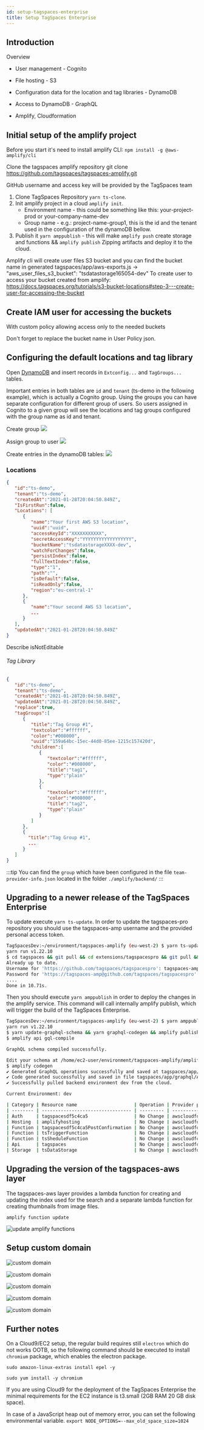 ```yaml
---
id: setup-tagspaces-enterprise
title: Setup TagSpaces Enterprise
---
```


## Introduction

Overview

<!-- ![Amplify SW architecture]() -->

- User management - Cognito
- File hosting - S3
- Configuration data for the location and tag libraries - DynamoDB
- Access to DynamoDB - GraphQL

- Amplify, Cloudformation

## Initial setup of the amplify project

Before you start it's need to install amplify CLI:
`npm install -g @aws-amplify/cli`

Clone the tagspaces amplify repository
git clone https://github.com/tagspaces/tagspaces-amplify.git

GitHub username and access key will be provided by the TagSpaces team

1. Clone TagSpaces Repository `yarn ts-clone`.
2. Init amplify project in a cloud `amplify init`.
   - Environment name - this could be something like this: your-project-prod or your-company-name-dev
   - Group name - e.g.: project-name-group1, this is the id and the tenant used in the configuration of the dynamoDB bellow.
3. Publish it `yarn amppublish` - this will make `amplify push` create storage and functions && `amplify publish` Zipping artifacts and deploy it to the cloud.

Amplify cli will create user files S3 bucket and you can find the bucket name in generated tagspaces/app/aws-exports.js -> "aws_user_files_s3_bucket": "tsdatastorage165054-dev"
To create user to access your bucket created from amplify:
https://docs.tagspaces.org/tutorials/s3-bucket-locations#step-3---create-user-for-accessing-the-bucket

## Create IAM user for accessing the buckets

With custom policy allowing access only to the needed buckets

Don't forget to replace the bucket name in User Policy json.

## Configuring the default locations and tag library

Open [DynamoDB](https://eu-central-1.console.aws.amazon.com/dynamodb) and insert records in `Extconfig...` and `TagGroups...` tables.

Important entries in both tables are `id` and `tenant` (ts-demo in the following example), which is actually a Cognito group. Using the groups you can have separate configuration for different group of users. So users assigned in Cognito to a given group will see the locations and tag groups configured with the group name as id and tenant.

Create group
![](setup-tagspaces-enterprise/cognito-create-group.png)

Assign group to user
![](setup-tagspaces-enterprise/cognito-assign-group-to-user.png)

Create entries in the dynamoDB tables:
![](setup-tagspaces-enterprise/dynamodb-create-items-in-tables.png)

### Locations

```json
{
   "id":"ts-demo",
   "tenant":"ts-demo",
   "createdAt":"2021-01-28T20:04:50.849Z",
   "IsFirstRun":false,
   "Locations": [
      {
         "name":"Your first AWS S3 location",
         "uuid":"uuid",
         "accessKeyId":"XXXXXXXXXXX",
         "secretAccessKey":"YYYYYYYYYYYYYYYYYY",
         "bucketName":"tsdatastorageXXXX-dev",
         "watchForChanges":false,
         "persistIndex":false,
         "fullTextIndex":false,
         "type":"1",
         "path":"",
         "isDefault":false,
         "isReadOnly":false,
         "region":"eu-central-1"
      },
      {
         "name":"Your second AWS S3 location",
         ...
      }
   ],
   "updatedAt":"2021-01-28T20:04:50.849Z"
}
```

Describe isNotEditable

###### Tag Library

```json
{
   "id":"ts-demo",
   "tenant":"ts-demo",
   "createdAt":"2021-01-28T20:04:50.849Z",
   "updatedAt":"2021-01-28T20:04:50.849Z",
   "replace":true,
   "tagGroups":[
      {
         "title":"Tag Group #1",
         "textcolor":"#ffffff",
         "color":"#008000",
         "uuid":"159a64bc-15ec-44d0-85ee-1215c157420d",
         "children":[
            {
               "textcolor":"#ffffff",
               "color":"#008000",
               "title":"tag1",
               "type":"plain"
            },
            {
               "textcolor":"#ffffff",
               "color":"#008000",
               "title":"tag2",
               "type":"plain"
            }
         ]
      },
      {
        "title":"Tag Group #1",
        ...
      }
   ]
}
```

:::tip
You can find the `group` which have been configured in the file `team-provider-info.json` located in the folder `./amplify/backend/`
:::

## Upgrading to a newer release of the TagSpaces Enterprise

To update execute `yarn ts-update`. In order to update the tagspaces-pro repository you should use the tagspaces-amp username and the provided personal access token.

```bash
TagSpacesDev:~/environment/tagspaces-amplify (eu-west-2) $ yarn ts-update
yarn run v1.22.10
$ cd tagspaces && git pull && cd extensions/tagspacespro && git pull && cd ../../..
Already up to date.
Username for 'https://github.com/tagspaces/tagspacespro': tagspaces-amp
Password for 'https://tagspaces-amp@github.com/tagspaces/tagspacespro':
....
Done in 10.71s.
```

Then you should execute `yarn amppublish` in order to deploy the changes in the amplify service. This command will call internally amplify publish, which will trigger the build of the TagSpaces Enterprise.

```bash
TagSpacesDev:~/environment/tagspaces-amplify (eu-west-2) $ yarn amppublish
yarn run v1.22.10
$ yarn update-graphql-schema && yarn graphql-codegen && amplify publish
$ amplify api gql-compile

GraphQL schema compiled successfully.

Edit your schema at /home/ec2-user/environment/tagspaces-amplify/amplify/backend/api/tagspaces/schema.graphql or place .graphql files in a directory at /home/ec2-user/environment/tagspaces-amplify/amplify/backend/api/tagspaces/schema
$ amplify codegen
✔ Generated GraphQL operations successfully and saved at tagspaces/app/graphql
✔ Code generated successfully and saved in file tagspaces/app/graphql/API.ts
✔ Successfully pulled backend environment dev from the cloud.

Current Environment: dev

| Category | Resource name                     | Operation | Provider plugin   |
| -------- | --------------------------------- | --------- | ----------------- |
| Auth     | tagspacesdf5c4ca5                 | No Change | awscloudformation |
| Hosting  | amplifyhosting                    | No Change | awscloudformation |
| Function | tagspacesdf5c4ca5PostConfirmation | No Change | awscloudformation |
| Function | tsTriggerFunction                 | No Change | awscloudformation |
| Function | tsSheduleFunction                 | No Change | awscloudformation |
| Api      | tagspaces                         | No Change | awscloudformation |
| Storage  | tsDataStorage                     | No Change | awscloudformation |

```

## Upgrading the version of the tagspaces-aws layer

The tagspaces-aws layer provides a lambda function for creating and updating the index used for the search and a separate lambda function for creating thumbnails from image files.

```
amplify function update
```

![update amplify functions](setup-tagspaces-enterprise/amplify-configure-function.png)

## Setup custom domain

![custom domain](setup-tagspaces-enterprise/amplify-custom-domain-2.png)

![custom domain](setup-tagspaces-enterprise/amplify-custom-domain-3.png)

![custom domain](setup-tagspaces-enterprise/amplify-custom-domain-4.png)

![custom domain](setup-tagspaces-enterprise/amplify-custom-domain-5.png)

![custom domain](setup-tagspaces-enterprise/amplify-custom-domain-6.png)

## Further notes

On a Cloud9/EC2 setup, the regular build requires still `electron` which do not works OOTB, so the following command should be executed to install `chromium` package, which enables the electron package.

```
sudo amazon-linux-extras install epel -y
```

```
sudo yum install -y chromium
```

If you are using Cloud9 for the deployment of the TagSpaces Enterprise the minimal requirements for the EC2 instance is t3.small (2GB RAM 20 GB disk space).

In case of a JavaScript heap out of memory error, you can set the following environmental variable.
`export NODE_OPTIONS=--max_old_space_size=1024`
